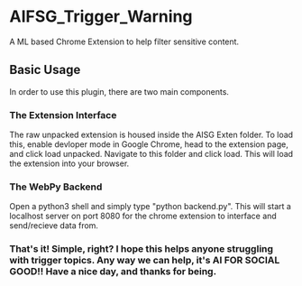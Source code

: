 # AIFSG_Trigger_Warning
A ML based Chrome Extension to help filter sensitive content. 

## Basic Usage
In order to use this plugin, there are two main components.

### The Extension Interface
The raw unpacked extension is housed inside the AISG Exten folder. To load this, enable devloper mode in Google Chrome, head to the extension page, and click load unpacked. Navigate to this folder and click load. This will load the extension into your browser.

### The WebPy Backend
Open a python3 shell and simply type "python backend.py". This will start a localhost server on port 8080 for the chrome extension to interface and send/recieve data from. 

### That's it! Simple, right? I hope this helps anyone struggling with trigger topics. Any way we can help, it's AI FOR SOCIAL GOOD!! Have a nice day, and thanks for being.
